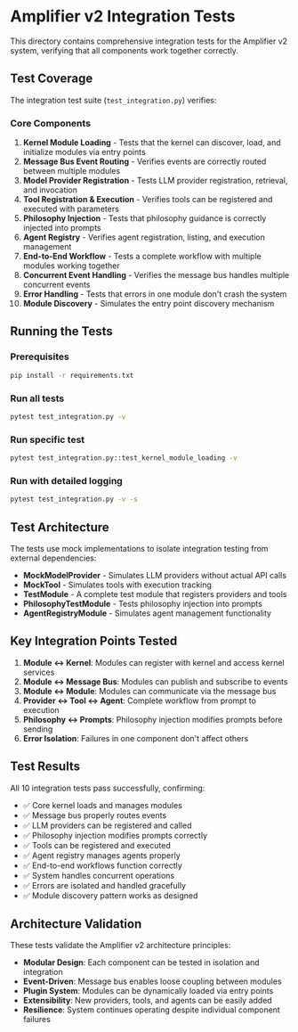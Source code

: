 # Amplifier v2 Integration Tests

This directory contains comprehensive integration tests for the Amplifier v2 system, verifying that all components work together correctly.

## Test Coverage

The integration test suite (`test_integration.py`) verifies:

### Core Components
1. **Kernel Module Loading** - Tests that the kernel can discover, load, and initialize modules via entry points
2. **Message Bus Event Routing** - Verifies events are correctly routed between multiple modules
3. **Model Provider Registration** - Tests LLM provider registration, retrieval, and invocation
4. **Tool Registration & Execution** - Verifies tools can be registered and executed with parameters
5. **Philosophy Injection** - Tests that philosophy guidance is correctly injected into prompts
6. **Agent Registry** - Verifies agent registration, listing, and execution management
7. **End-to-End Workflow** - Tests a complete workflow with multiple modules working together
8. **Concurrent Event Handling** - Verifies the message bus handles multiple concurrent events
9. **Error Handling** - Tests that errors in one module don't crash the system
10. **Module Discovery** - Simulates the entry point discovery mechanism

## Running the Tests

### Prerequisites
```bash
pip install -r requirements.txt
```

### Run all tests
```bash
pytest test_integration.py -v
```

### Run specific test
```bash
pytest test_integration.py::test_kernel_module_loading -v
```

### Run with detailed logging
```bash
pytest test_integration.py -v -s
```

## Test Architecture

The tests use mock implementations to isolate integration testing from external dependencies:

- **MockModelProvider** - Simulates LLM providers without actual API calls
- **MockTool** - Simulates tools with execution tracking
- **TestModule** - A complete test module that registers providers and tools
- **PhilosophyTestModule** - Tests philosophy injection into prompts
- **AgentRegistryModule** - Simulates agent management functionality

## Key Integration Points Tested

1. **Module ↔ Kernel**: Modules can register with kernel and access kernel services
2. **Module ↔ Message Bus**: Modules can publish and subscribe to events
3. **Module ↔ Module**: Modules can communicate via the message bus
4. **Provider ↔ Tool ↔ Agent**: Complete workflow from prompt to execution
5. **Philosophy ↔ Prompts**: Philosophy injection modifies prompts before sending
6. **Error Isolation**: Failures in one component don't affect others

## Test Results

All 10 integration tests pass successfully, confirming:
- ✅ Core kernel loads and manages modules
- ✅ Message bus properly routes events
- ✅ LLM providers can be registered and called
- ✅ Philosophy injection modifies prompts correctly
- ✅ Tools can be registered and executed
- ✅ Agent registry manages agents properly
- ✅ End-to-end workflows function correctly
- ✅ System handles concurrent operations
- ✅ Errors are isolated and handled gracefully
- ✅ Module discovery pattern works as designed

## Architecture Validation

These tests validate the Amplifier v2 architecture principles:
- **Modular Design**: Each component can be tested in isolation and integration
- **Event-Driven**: Message bus enables loose coupling between modules
- **Plugin System**: Modules can be dynamically loaded via entry points
- **Extensibility**: New providers, tools, and agents can be easily added
- **Resilience**: System continues operating despite individual component failures